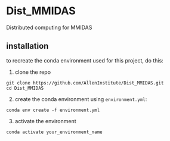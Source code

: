 # Dist_MMIDAS
Distributed computing for MMIDAS

## installation

to recreate the conda environment used for this project, do this: 

1. clone the repo 
```
git clone https://github.com/AllenInstitute/Dist_MMIDAS.git
cd Dist_MMIDAS
```
2. create the conda environment using `environment.yml`:
```
conda env create -f environment.yml
```

3. activate the environment
```
conda activate your_environment_name
```